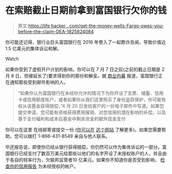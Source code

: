 # 在索赔截止日期前拿到富国银行欠你的钱

> 原文:[https://life hacker . com/get-the-money-wells-Fargo-owes-you-before-the-claim-DEA-1825824084](https://lifehacker.com/get-the-money-wells-fargo-owes-you-before-the-claim-dea-1825824084)

你可能还记得，银行业巨头富国银行在 2016 年卷入了一起欺诈丑闻，导致价值近 1.5 亿美元的集体诉讼和解。

Watch

如果你受到了虚假开户计划的影响，你可以在 7 月 7 日之前(之前的截止日期是 2 月 8 日，但被延长了)要求得到你的那份和解金。据 [商业内幕](http://www.businessinsider.com/wells-fargo-fraud-claim-how-to-file-2018-5) 报道，富国银行正在通知那些受到邮件影响的人。

> “如果你认为富国银行在未经你允许的情况下为你开设了支票、储蓄、信用卡或信用额度账户，或者如果你从我们这里购买了身份盗窃保护，你可能有权从该基金获得赔偿，”4 月 20 日发给客户的一份电子邮件中写道。如果您提交申请，您可能有资格获得费用报销、对您信用的潜在影响的补偿，以及基于支付福利和成本后基金中剩余资金的额外现金支付

你可以在这里 在线邮寄或提交一份 [(你可以在](https://wfsettlement.com/mainpage/FileaClaim.aspx) [这个网站](https://www.wfsettlement.com/) 了解更多)。如果您需要帮助，您可以拨打 1-866-431-8549 亲自与他人联系。

毕还报告说，即使你已经从银行获得赔偿，你仍然可以作为集体诉讼的一部分。富国银行已经支付了数百万美元给那些以他们的名字开设了未授权账户的人，并且由于各自的轻率行为，欠联邦监管者10 亿美元。如果你不知道你是否受到影响， [检查你的信用报告](https://www.annualcreditreport.com/index.action) 为未经授权的帐户。